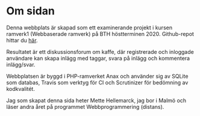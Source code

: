 Om sidan
=========================

Denna webbplats är skapad som ett examinerande projekt i kursen ramverk1 (Webbaserade ramverk) på BTH höstterminen 2020. Github-repot hittar du [här](https://github.com/hellemarck/ramverk1-project).

Resultatet är ett diskussionsforum om kaffe, där registrerade och inloggade användare kan skapa inlägg med taggar, svara på inlägg och kommentera inlägg/svar.

Webbplatsen är byggd i PHP-ramverket Anax och använder sig av SQLite som databas, Travis som verktyg för CI och Scrutinizer för bedömning av kodkvalitét.

Jag som skapat denna sida heter Mette Hellemarck, jag bor i Malmö och läser andra året på programmet Webbprogrammering (distans).
